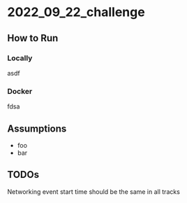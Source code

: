 # 2022_09_22_challenge

## How to Run

### Locally
asdf

### Docker
fdsa

## Assumptions

- foo
- bar


## TODOs

Networking event start time should be the same in all tracks
